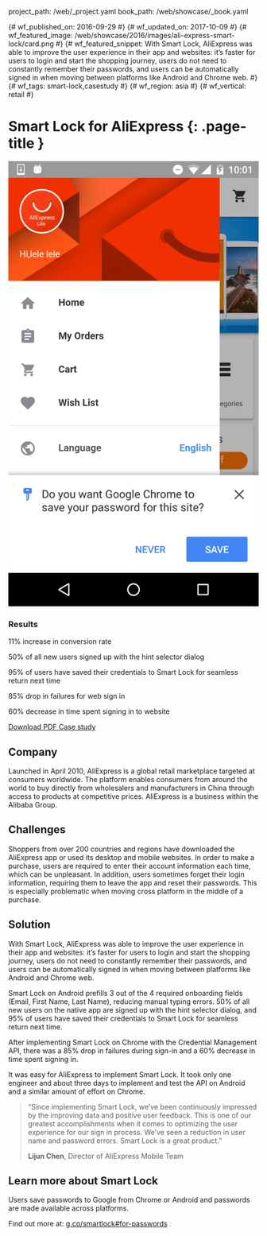 project_path: /web/_project.yaml book_path: /web/showcase/_book.yaml

{# wf_published_on: 2016-09-29 #} {# wf_updated_on: 2017-10-09 #} {# wf_featured_image: /web/showcase/2016/images/ali-express-smart-lock/card.png #} {# wf_featured_snippet: With Smart Lock, AliExpress was able to improve the user experience in their app and websites: it’s faster for users to login and start the shopping journey, users do not need to constantly remember their passwords, and users can be automatically signed in when moving between platforms like Android and Chrome web. #} {# wf_tags: smart-lock,casestudy #} {# wf_region: asia #} {# wf_vertical: retail #}

# Smart Lock for AliExpress {: .page-title }

<img src="images/ali-express-smart-lock/featured.png" class="attempt-right" />

### Results

<span class="compare-yes"></span> 11% increase in conversion rate

<span class="compare-yes"></span> 50% of all new users signed up with the hint selector dialog

<span class="compare-yes"></span> 95% of users have saved their credentials to Smart Lock for seamless return next time

<span class="compare-yes"></span> 85% drop in failures for web sign in

<span class="compare-yes"></span> 60% decrease in time spent signing in to website

<a class="button button-primary" href="pdfs/aliexpress-smartlock-casestudy.pdf">
  Download PDF Case study
</a>

## Company

Launched in April 2010, AliExpress is a global retail marketplace targeted at consumers worldwide. The platform enables consumers from around the world to buy directly from wholesalers and manufacturers in China through access to products at competitive prices. AliExpress is a business within the Alibaba Group.

## Challenges

Shoppers from over 200 countries and regions have downloaded the AliExpress app or used its desktop and mobile websites. In order to make a purchase, users are required to enter their account information each time, which can be unpleasant. In addition, users sometimes forget their login information, requiring them to leave the app and reset their passwords. This is especially problematic when moving cross platform in the middle of a purchase.

## Solution

With Smart Lock, AliExpress was able to improve the user experience in their app and websites: it’s faster for users to login and start the shopping journey, users do not need to constantly remember their passwords, and users can be automatically signed in when moving between platforms like Android and Chrome web.

Smart Lock on Android prefills 3 out of the 4 required onboarding fields (Email, First Name, Last Name), reducing manual typing errors. 50% of all new users on the native app are signed up with the hint selector dialog, and 95% of users have saved their credentials to Smart Lock for seamless return next time.

After implementing Smart Lock on Chrome with the Credential Management API, there was a 85% drop in failures during sign-in and a 60% decrease in time spent signing in.

It was easy for AliExpress to implement Smart Lock. It took only one engineer and about three days to implement and test the API on Android and a similar amount of effort on Chrome.

> “Since implementing Smart Lock, we’ve been continuously impressed by the improving data and positive user feedback. This is one of our greatest accomplishments when it comes to optimizing the user experience for our sign in process. We’ve seen a reduction in user name and password errors. Smart Lock is a great product.”
> 
> **Lijun Chen**, Director of AliExpress Mobile Team

## Learn more about Smart Lock

Users save passwords to Google from Chrome or Android and passwords are made available across platforms.

Find out more at: [g.co/smartlock#for-passwords](https://g.co/smartlock#for-passwords)